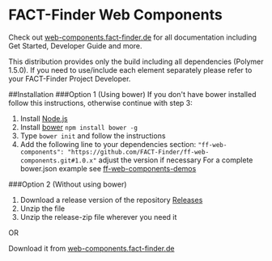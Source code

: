 FACT-Finder Web Components
==========================

Check out [web-components.fact-finder.de](http://web-components.fact-finder.de/) for all documentation including Get Started, Developer Guide and more.

This distribution provides only the build including all dependencies (Polymer 1.5.0). If you need to use/include each element separately please refer to your FACT-Finder Project Developer.

##Installation
###Option 1 (Using bower)
If you don't have bower installed follow this instructions, otherwise continue with step 3:
1. Install [Node.js](https://nodejs.org/en/)
2. Install [bower](https://bower.io/) `npm install bower -g`
3. Type `bower init` and follow the instructions
4. Add the following line to your dependencies section: `"ff-web-components": "https://github.com/FACT-Finder/ff-web-components.git#1.0.x"` adjust the version if necessary
For a complete bower.json example see [ff-web-components-demos](https://github.com/FACT-Finder/ff-web-components-demos)

###Option 2 (Without using bower)
1. Download a release version of the repository [Releases](https://github.com/FACT-Finder/ff-web-components/releases)
2. Unzip the file
3. Unzip the release-zip file wherever you need it

OR

Download it from [web-components.fact-finder.de](http://web-components.fact-finder.de/download)